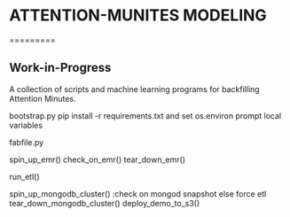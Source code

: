 # ATTENTION-MUNITES MODELING
=========

Work-in-Progress
----
A collection of scripts and machine learning programs for backfilling Attention Minutes.

bootstrap.py pip install -r requirements.txt and set os.environ prompt local variables


fabfile.py

spin_up_emr()
check_on_emr()
tear_down_emr()

run_etl()

spin_up_mongodb_cluster() :check on mongod snapshot else force etl
tear_down_mongodb_cluster()
deploy_demo_to_s3()